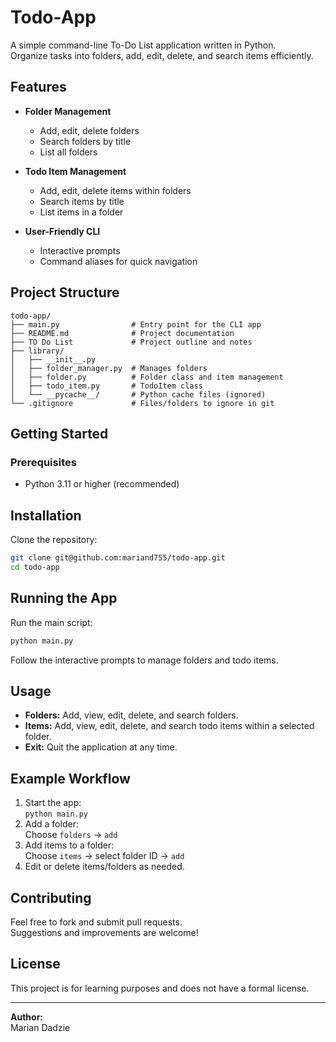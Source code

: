 # Todo-App
A simple command-line To-Do List application written in Python.  
Organize tasks into folders, add, edit, delete, and search items efficiently.

## Features
- **Folder Management**
  - Add, edit, delete folders
  - Search folders by title
  - List all folders

- **Todo Item Management**
  - Add, edit, delete items within folders
  - Search items by title
  - List items in a folder

- **User-Friendly CLI**
  - Interactive prompts
  - Command aliases for quick navigation

## Project Structure

```
todo-app/
├── main.py                # Entry point for the CLI app
├── README.md              # Project documentation
├── TO Do List             # Project outline and notes
├── library/
│   ├── __init__.py
│   ├── folder_manager.py  # Manages folders
│   ├── folder.py          # Folder class and item management
│   ├── todo_item.py       # TodoItem class
│   └── __pycache__/       # Python cache files (ignored)
└── .gitignore             # Files/folders to ignore in git
```


## Getting Started

### Prerequisites

- Python 3.11 or higher (recommended)

## Installation

Clone the repository:
```sh
git clone git@github.com:mariand755/todo-app.git
cd todo-app
```

## Running the App

Run the main script:
```sh
python main.py
```

Follow the interactive prompts to manage folders and todo items.

## Usage

- **Folders:** Add, view, edit, delete, and search folders.
- **Items:** Add, view, edit, delete, and search todo items within a selected folder.
- **Exit:** Quit the application at any time.

## Example Workflow

1. Start the app:  
   `python main.py`
2. Add a folder:  
   Choose `folders` → `add`
3. Add items to a folder:  
   Choose `items` → select folder ID → `add`
4. Edit or delete items/folders as needed.

## Contributing

Feel free to fork and submit pull requests.  
Suggestions and improvements are welcome!

## License

This project is for learning purposes and does not have a formal license.

---

**Author:**  
Marian Dadzie
